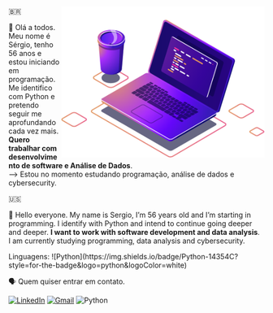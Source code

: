 
<img src="https://github.com/sergiolpta/sergiolpta/blob/main/computer-illustration.png" alt="ilustração de um computador" min-width="400px" max-width="400px" width="400px" align="right">
🇧🇷
<p align="left"> 

👋 Olá a todos. Meu nome é Sérgio, tenho 56 anos e estou iniciando  em programação. Me identifico com Python e pretendo seguir me aprofundando cada vez mais. <strong>Quero trabalhar com desenvolvimento de software e Análise de Dados</strong>.<br> -->
  Estou no momento estudando programação, análise de dados e cybersecurity.

🇺🇸

👋 Hello everyone. My name is Sergio, I’m 56 years old and I’m starting in programming. I identify with Python and intend to continue going deeper and deeper. <Strong>I want to work with software development and data analysis</Strong>. <br>
  I am currently studying programming, data analysis and cybersecurity.


<p align="left">
   Linguagens:
  ![Python](https://img.shields.io/badge/Python-14354C?style=for-the-badge&logo=python&logoColor=white)
</p>

<p align="left">
🗣  Quem quiser entrar em contato.

  [![LinkedIn](https://img.shields.io/badge/LinkedIn-0077B5?style=for-the-badge&logo=linkedin&logoColor=white)](https://www.linkedin.com/in/sergio-guedes-ferreira-braz-95051b21/)
  [![Gmail](https://img.shields.io/badge/Gmail-333333?style=for-the-badge&logo=gmail&logoColor=red)](mailto:sergiolpta)
  ![Python](https://img.shields.io/badge/Python-14354C?style=for-the-badge&logo=python&logoColor=white)
</p>

